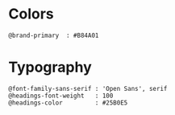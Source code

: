 # Colors
```
@brand-primary  : #B84A01
```

# Typography
```
@font-family-sans-serif : 'Open Sans', serif
@headings-font-weight   : 100
@headings-color         : #25B0E5
```
